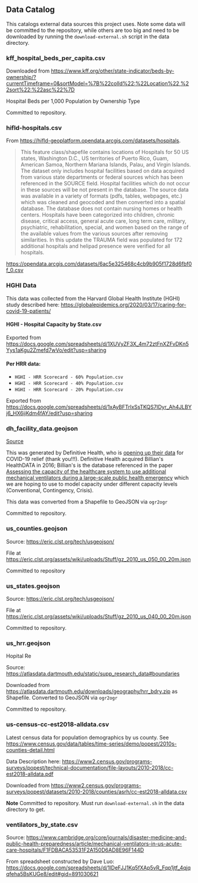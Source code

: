 ## Data Catalog

This catalogs external data sources this project uses. Note some data will be committed to the repository, while
others are too big and need to be downloaded by running the `download-external.sh` script in the data directory.

### kff_hospital_beds_per_capita.csv

Downloaded from https://www.kff.org/other/state-indicator/beds-by-ownership/?currentTimeframe=0&sortModel=%7B%22colId%22:%22Location%22,%22sort%22:%22asc%22%7D

Hospital Beds per 1,000 Population by Ownership Type

Committed to repository.

### hifld-hospitals.csv

From https://hifld-geoplatform.opendata.arcgis.com/datasets/hospitals.

> This feature class/shapefile contains locations of Hospitals for 50 US states, Washington D.C., US territories of Puerto Rico, Guam, American Samoa, Northern Mariana Islands, Palau, and Virgin Islands. The dataset only includes hospital facilities based on data acquired from various state departments or federal sources which has been referenced in the SOURCE field. Hospital facilities which do not occur in these sources will be not present in the database. The source data was available in a variety of formats (pdfs, tables, webpages, etc.) which was cleaned and geocoded and then converted into a spatial database. The database does not contain nursing homes or health centers. Hospitals have been categorized into children, chronic disease, critical access, general acute care, long term care, military, psychiatric, rehabilitation, special, and women based on the range of the available values from the various sources after removing similarities. In this update the TRAUMA field was populated for 172 additional hospitals and helipad presence were verified for all hospitals.

https://opendata.arcgis.com/datasets/6ac5e325468c4cb9b905f1728d6fbf0f_0.csv

### HGHI Data

This data was collected from the Harvard Global Health Institute (HGHI) study described here: https://globalepidemics.org/2020/03/17/caring-for-covid-19-patients/

#### HGHI - Hospital Capacity by State.csv

Exported from https://docs.google.com/spreadsheets/d/1XUVyZF3X_4m72ztFnXZFvDKn5Yys1aKgu2Zmefd7wVo/edit?usp=sharing

#### Per HRR data:
- `HGHI - HRR Scorecard - 60% Population.csv`
- `HGHI - HRR Scorecard - 40% Population.csv`
- `HGHI - HRR Scorecard - 20% Population.csv`

Exported from https://docs.google.com/spreadsheets/d/1xAyBFTrlxSsTKQS7IDyr_Ah4JLBYj6_HX6ijKdm4fAY/edit?usp=sharing

### dh_facility_data.geojson

[Source](https://coronavirus-resources.esri.com/datasets/definitivehc::definitive-healthcare-usa-hospital-beds?geometry=125.859%2C-16.820%2C-150.821%2C72.123)

This was generated by Definitive Health, who is [opening up their data](https://blog.definitivehc.com/news/definitive-healthcare-esri-geomapping-covid19) for COVID-19 relief (thank you!!!). Definitive Health acquired Billian's HealthDATA in 2016; Billian's is the database referenced in the paper [Assessing the capacity of the healthcare system to use additional mechanical ventilators during a large-scale public health emergency](https://www.ncbi.nlm.nih.gov/pmc/articles/PMC4636910/) which we are hoping to use to model capacity under different capacity levels (Conventional, Contingency, Crisis).

This data was converted from a Shapefile to GeoJSON via `ogr2ogr`

Committed to repository.

### us_counties.geojson

Source: https://eric.clst.org/tech/usgeojson/

File at https://eric.clst.org/assets/wiki/uploads/Stuff/gz_2010_us_050_00_20m.json

Committed to repository

### us_states.geojson

Source: https://eric.clst.org/tech/usgeojson/

File at https://eric.clst.org/assets/wiki/uploads/Stuff/gz_2010_us_040_00_20m.json

Committed to repository.

### us_hrr.geojson

Hopital Re

Source: https://atlasdata.dartmouth.edu/static/supp_research_data#boundaries

Downloaded from https://atlasdata.dartmouth.edu/downloads/geography/hrr_bdry.zip as Shapefile.
Converted to GeoJSON via `ogr2ogr`

Committed to repository.

### us-census-cc-est2018-alldata.csv

Latest census data for population demographics by us county. See https://www.census.gov/data/tables/time-series/demo/popest/2010s-counties-detail.html

Data Description here: https://www2.census.gov/programs-surveys/popest/technical-documentation/file-layouts/2010-2018/cc-est2018-alldata.pdf

Downloaded from https://www2.census.gov/programs-surveys/popest/datasets/2010-2018/counties/asrh/cc-est2018-alldata.csv

**Note** Committed to repository. Must run `download-external.sh` in the data directory to get.

### ventilators_by_state.csv

Source: https://www.cambridge.org/core/journals/disaster-medicine-and-public-health-preparedness/article/mechanical-ventilators-in-us-acute-care-hospitals/F1FDBACA53531F2A150D6AD8E96F144D

From spreadsheet constructed by Dave Luo: https://docs.google.com/spreadsheets/d/1IDeFJJ1Kq5fXAp5vR_Fqp1jtf_4qjqqfeha5BsKUGe8/edit#gid=891030621

